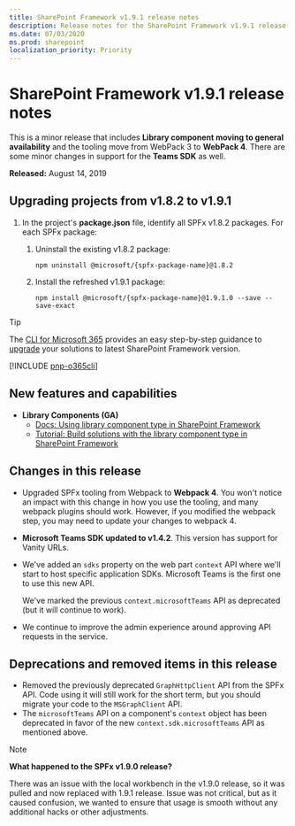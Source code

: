 ```yaml
---
title: SharePoint Framework v1.9.1 release notes
description: Release notes for the SharePoint Framework v1.9.1 release
ms.date: 07/03/2020
ms.prod: sharepoint
localization_priority: Priority
---
```

# SharePoint Framework v1.9.1 release notes

This is a minor release that includes **Library component moving to general availability** and the tooling move from WebPack 3 to **WebPack 4**. There are some minor changes in support for the **Teams SDK** as well.

**Released:** August 14, 2019

## Upgrading projects from v1.8.2 to v1.9.1

1. In the project's **package.json** file, identify all SPFx v1.8.2 packages. For each SPFx package:
    1. Uninstall the existing v1.8.2 package:

        ```console
        npm uninstall @microsoft/{spfx-package-name}@1.8.2
        ```

    1. Install the refreshed v1.9.1 package:

        ```console
        npm install @microsoft/{spfx-package-name}@1.9.1.0 --save --save-exact
        ```

> [!TIP]
> The [CLI for Microsoft 365](https://aka.ms/o365cli) provides an easy step-by-step guidance to [upgrade](https://pnp.github.io/cli-microsoft365/cmd/spfx/project/project-upgrade/) your solutions to latest SharePoint Framework version.

[!INCLUDE [pnp-o365cli](../../includes/snippets/open-source/pnp-o365cli.md)]

## New features and capabilities

- **Library Components (GA)**
  - [Docs: Using library component type in SharePoint Framework](library-component-overview.md)
  - [Tutorial: Build solutions with the library component type in SharePoint Framework](library-component-tutorial.md)

## Changes in this release

- Upgraded SPFx tooling from Webpack to **Webpack 4**. You won't notice an impact with this change in how you use the tooling, and many webpack plugins should work. However, if you modified the webpack step, you may need to update your changes to webpack 4.
- **Microsoft Teams SDK updated to v1.4.2**. This version has support for Vanity URLs.
- We've added an `sdks` property on the web part `context` API where we'll start to host specific application SDKs. Microsoft Teams is the first one to use this new API.

    We've marked the previous `context.microsoftTeams` API as deprecated (but it will continue to work).
- We continue to improve the admin experience around approving API requests in the service.

## Deprecations and removed items in this release

- Removed the previously deprecated `GraphHttpClient` API from the SPFx API. Code using it will still work for the short term, but you should migrate your code to the `MSGraphClient` API.
- The `microsoftTeams` API on a component's `context` object has been deprecated in favor of the new `context.sdk.microsoftTeams` API as mentioned above.

> [!NOTE]
> **What happened to the SPFx v1.9.0 release?**
>
> There was an issue with the local workbench in the v1.9.0 release, so it was pulled and now replaced with 1.9.1 release. Issue was not critical, but as it caused confusion, we wanted to ensure that usage is smooth without any additional hacks or other adjustments.
